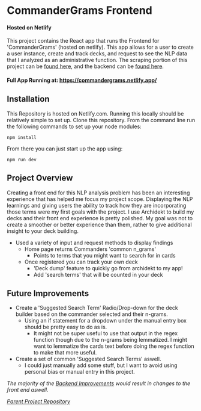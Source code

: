 # CommanderGrams Frontend
#### Hosted on Netlify
This project contains the React app that runs the Frontend for 'CommanderGrams' (hosted on netlify).  This app allows for a user to create a user instance, create and track decks, and request to see the NLP data that I analyzed as an administrative function.  The scraping portion of this project can be [found here](https://github.com/robertblindt/CommanderGrams-Scraper), and the backend can be [found here](https://github.com/robertblindt/CommanderGrams-Backend).

#### Full App Running at: https://commandergrams.netlify.app/

## Installation
This Repository is hosted on Netlify.com.  Running this locally should be relatively simple to set up.
Clone this repository.  From the command line run the following commands to set up your node modules:
```
npm install
```
From there you can just start up the app using:
```
npm run dev
```

## Project Overview
Creating a front end for this NLP analysis problem has been an interesting experience that has helped me focus my project scope.  Displaying the NLP learnings and giving users the ability to track how they are incorporating those terms were my first goals with the project.  I use Archidekt to build my decks and their front end experience is pretty polished.  My goal was not to create a smoother or better experience than them, rather to give additional insight to your deck building. 

- Used a variety of input and request methods to display findings
    - Home page returns Commanders 'common n_grams'
        - Points to terms that you might want to search for in cards
    - Once registered you can track your own deck
        - 'Deck dump' feature to quickly go from archidekt to my app!
        - Add 'search terms' that will be counted in your deck

## Future Improvements
- Create a 'Suggested Search Term' Radio/Drop-down for the deck builder based on the commander selected and their n-grams.
    - Using an if statement for a dropdown under the manual entry box should be pretty easy to do as is.
        - It might not be super useful to use that output in the regex function though due to the n-grams being lemmatized.  I might want to lemmatize the cards text before doing the regex function to make that more useful.
- Create a set of common 'Suggested Search Terms' aswell.
    - I could just manually add some stuff, but I want to avoid using personal bias or manual entry in this project.

*The majority of the [Backend Improvements](https://github.com/robertblindt/CommanderGrams-Backend) would result in changes to the front end aswell.*

*[Parent Project Repository](https://github.com/robertblindt/CommanderGrams-Parent)*
